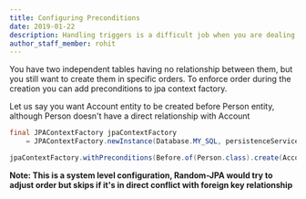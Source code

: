 ```yaml
---
title: Configuring Preconditions
date: 2019-01-22
description: Handling triggers is a difficult job when you are dealing with data generation.  
author_staff_member: rohit
---
```


You have two independent tables having no relationship between them, but you still want to create them in specific orders. To enforce order during the creation you can add preconditions to jpa context factory.

Let us say you want Account entity to be created before Person entity, although Person doesn't have a direct relationship with Account

```java
final JPAContextFactory jpaContextFactory 
    = JPAContextFactory.newInstance(Database.MY_SQL, persistenceService.getEntityManager());

jpaContextFactory.withPreconditions(Before.of(Person.class).create(Account.class));
```

**Note: This is a system level configuration, Random-JPA would try to adjust order but skips if it's in direct conflict with foreign key relationship**